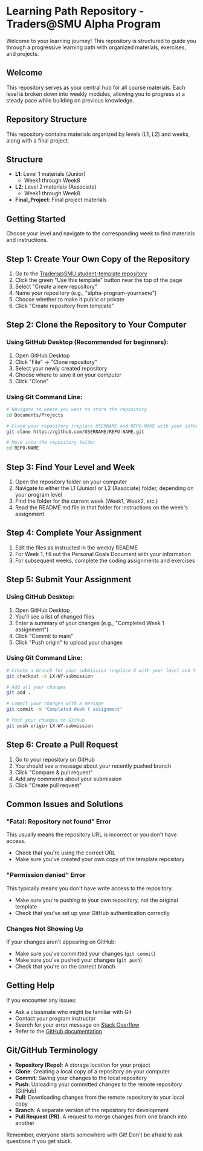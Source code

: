 # Learning Path Repository - Traders@SMU Alpha Program

Welcome to your learning journey! This repository is structured to guide you through a progressive learning path with organized materials, exercises, and projects.

## Welcome

This repository serves as your central hub for all course materials. Each level is broken down into weekly modules, allowing you to progress at a steady pace while building on previous knowledge.

## Repository Structure

This repository contains materials organized by levels (L1, L2) and weeks, along with a final project.

## Structure

- **L1**: Level 1 materials (Junior)
  - Week1 through Week8
- **L2**: Level 2 materials (Associate)
  - Week1 through Week8
- **Final_Project**: Final project materials

## Getting Started

Choose your level and navigate to the corresponding week to find materials and instructions.

## Step 1: Create Your Own Copy of the Repository

1. Go to the [Traders@SMU student-template repository](https://github.com/Traders-SMU/student-template)
2. Click the green "Use this template" button near the top of the page
3. Select "Create a new repository"
4. Name your repository (e.g., "alpha-program-yourname")
5. Choose whether to make it public or private
6. Click "Create repository from template"

## Step 2: Clone the Repository to Your Computer

### Using GitHub Desktop (Recommended for beginners):

1. Open GitHub Desktop
2. Click "File" → "Clone repository"
3. Select your newly created repository
4. Choose where to save it on your computer
5. Click "Clone"

### Using Git Command Line:
```bash
# Navigate to where you want to store the repository
cd Documents/Projects

# Clone your repository (replace USERNAME and REPO-NAME with your information)
git clone https://github.com/USERNAME/REPO-NAME.git

# Move into the repository folder
cd REPO-NAME
```

## Step 3: Find Your Level and Week

1. Open the repository folder on your computer
2. Navigate to either the L1 (Junior) or L2 (Associate) folder, depending on your program level
3. Find the folder for the current week (Week1, Week2, etc.)
4. Read the README.md file in that folder for instructions on the week's assignment

## Step 4: Complete Your Assignment

1. Edit the files as instructed in the weekly README
2. For Week 1, fill out the Personal Goals Document with your information
3. For subsequent weeks, complete the coding assignments and exercises

## Step 5: Submit Your Assignment

### Using GitHub Desktop:

1. Open GitHub Desktop
2. You'll see a list of changed files
3. Enter a summary of your changes (e.g., "Completed Week 1 assignment")
4. Click "Commit to main"
5. Click "Push origin" to upload your changes

### Using Git Command Line:
```bash
# Create a branch for your submission (replace X with your level and Y with the week)
git checkout -b LX-WY-submission

# Add all your changes
git add .

# Commit your changes with a message
git commit -m "Completed Week Y assignment"

# Push your changes to GitHub
git push origin LX-WY-submission
```

## Step 6: Create a Pull Request

1. Go to your repository on GitHub
2. You should see a message about your recently pushed branch
3. Click "Compare & pull request"
4. Add any comments about your submission
5. Click "Create pull request"

## Common Issues and Solutions

### "Fatal: Repository not found" Error

This usually means the repository URL is incorrect or you don't have access.
- Check that you're using the correct URL
- Make sure you've created your own copy of the template repository

### "Permission denied" Error

This typically means you don't have write access to the repository.
- Make sure you're pushing to your own repository, not the original template
- Check that you've set up your GitHub authentication correctly

### Changes Not Showing Up

If your changes aren't appearing on GitHub:
- Make sure you've committed your changes (`git commit`)
- Make sure you've pushed your changes (`git push`)
- Check that you're on the correct branch

## Getting Help

If you encounter any issues:
- Ask a classmate who might be familiar with Git
- Contact your program instructor
- Search for your error message on [Stack Overflow](https://stackoverflow.com/)
- Refer to the [GitHub documentation](https://docs.github.com/en)

## Git/GitHub Terminology

- **Repository (Repo)**: A storage location for your project
- **Clone**: Creating a local copy of a repository on your computer
- **Commit**: Saving your changes to the local repository
- **Push**: Uploading your committed changes to the remote repository (GitHub)
- **Pull**: Downloading changes from the remote repository to your local copy
- **Branch**: A separate version of the repository for development
- **Pull Request (PR)**: A request to merge changes from one branch into another

Remember, everyone starts somewhere with Git! Don't be afraid to ask questions if you get stuck.